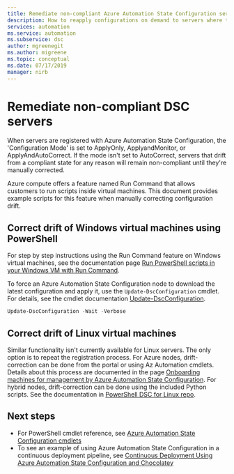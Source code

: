 ```yaml
---
title: Remediate non-compliant Azure Automation State Configuration servers
description: How to reapply configurations on demand to servers where the configuration state has drifted
services: automation
ms.service: automation
ms.subservice: dsc
author: mgreenegit
ms.author: migreene
ms.topic: conceptual
ms.date: 07/17/2019
manager: nirb
---
```

# Remediate non-compliant DSC servers

When servers are registered with Azure Automation State Configuration,
the 'Configuration Mode' is set to ApplyOnly, ApplyandMonitor, or ApplyAndAutoCorrect.
If the mode isn't set to AutoCorrect,
servers that drift from a compliant state for any reason
will remain non-compliant until they're manually corrected.

Azure compute offers a feature named Run Command
that allows customers to run scripts inside virtual machines.
This document provides example scripts for this feature
when manually correcting configuration drift.

## Correct drift of Windows virtual machines using PowerShell

For step by step instructions using
the Run Command feature on Windows virtual machines, see the documentation page
[Run PowerShell scripts in your Windows VM with Run Command](/azure/virtual-machines/windows/run-command).

To force an Azure Automation State Configuration node
to download the latest configuration and apply it,
use the `Update-DscConfiguration` cmdlet.
For details, see the
cmdlet documentation [Update-DscConfiguration](/powershell/module/psdesiredstateconfiguration/update-dscconfiguration).

```powershell
Update-DscConfiguration -Wait -Verbose
```

## Correct drift of Linux virtual machines

Similar functionality isn't currently available for Linux servers.
The only option is to repeat the registration process.
For Azure nodes,
drift-correction can be done from the portal
or using Az Automation cmdlets.
Details about this process are documented in the page
[Onboarding machines for management by Azure Automation State Configuration](/azure/automation/automation-dsc-onboarding#azure-portal).
For hybrid nodes,
drift-correction can be done using the included Python scripts.
See the documentation in
[PowerShell DSC for Linux repo](https://github.com/Microsoft/PowerShell-DSC-for-Linux#performing-dsc-operations-from-the-linux-computer).

## Next steps

- For PowerShell cmdlet reference, see [Azure Automation State Configuration cmdlets](/powershell/module/azurerm.automation/#automation)
- To see an example of using Azure Automation State Configuration in a continuous deployment pipeline, see [Continuous Deployment Using Azure Automation State Configuration and Chocolatey](automation-dsc-cd-chocolatey.md)
